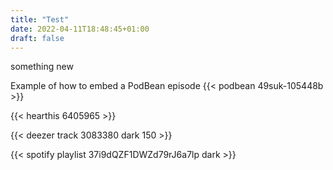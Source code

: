 ```yaml
---
title: "Test"
date: 2022-04-11T18:48:45+01:00
draft: false
---
```


something new


Example of how to embed a PodBean episode
{{< podbean 49suk-105448b >}}



{{< hearthis 6405965 >}}

{{< deezer track 3083380 dark 150 >}}

{{< spotify playlist 37i9dQZF1DWZd79rJ6a7lp dark >}}
